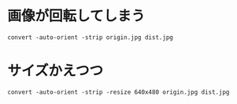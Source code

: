 # 画像が回転してしまう
```
convert -auto-orient -strip origin.jpg dist.jpg
```
# サイズかえつつ
```
convert -auto-orient -strip -resize 640x480 origin.jpg dist.jpg
```
